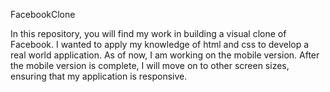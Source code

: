 FacebookClone

In this repository, you will find my work in building a visual clone of Facebook. I wanted to apply my knowledge of html and css to develop a real world application. As of now, I am working on the mobile version. After the mobile version is complete, I will move on to other screen sizes, ensuring that my application is responsive.
